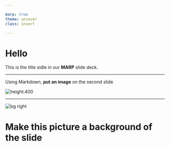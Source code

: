 ```yaml
---

marp: true
theme: uncover
class: invert

---
```


# Hello

This is the title sidle in our **MARP** slide deck.

---

Using Markdown, **put an image** on the second slide

![height:400](https://www.cat-lovers-only.com/images/male-chartreux-cat-700x661.jpg)

---

![bg right](https://cdn.pixabay.com/photo/2024/01/07/10/56/belem-tower-8492812_1280.jpg)

# Make this picture a background of the slide